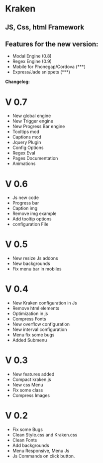 Kraken
======

JS, Css, html Framework
-----------------------

Features for the new version:
----------------------------

- Modal Engine (0.8)
- Regex Engine (0.9)
- Mobile for Phonegap/Cordova (***)
- Express/Jade snippets (***)


**Changelog:**

V 0.7
======
- New global engine
- New Trigger engine
- New Progress Bar engine
- Tooltips mod
- Captions mod
- Jquery Plugin
- Config Options
- Regex Eval
- Pages Documentation
- Animations

V 0.6
======
- Js new code
- Progress bar
- Caption img
- Remove img example
- Add tooltip options
- configuration File

V 0.5
======
- New resize Js addons
- New backgrounds
- Fix menu bar in mobiles

V 0.4
======
- New Kraken configuration in Js
- Remove html elements
- Optimization in js
- Compress Fonts
- New overflow configuration
- New interval configuration
- Menu fix some bugs
- Added Submenu

V 0.3
======
- New features added
- Compact kraken.js
- New css Menu
- Fix some class
- Compress Images

V 0.2
======
- Fix some Bugs
- Clean Style.css and Kraken.css
- Clean Fonts
- Add backgrounds
- Menu Responsive, Menu Js
- Js Commands on click button.